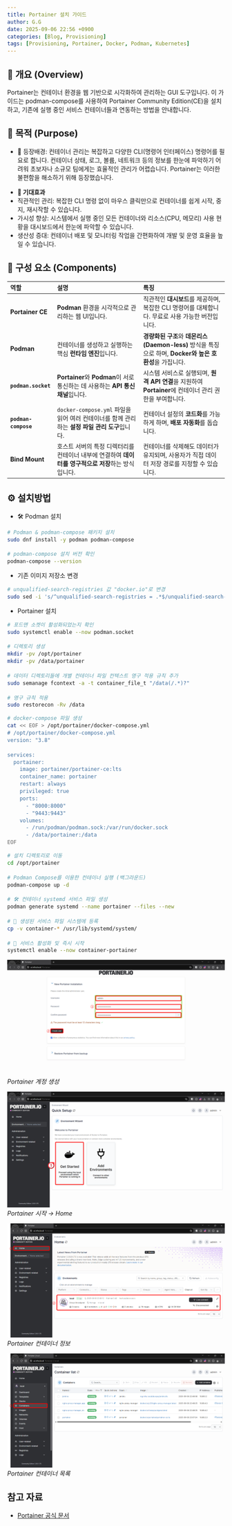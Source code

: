 ```yaml
---
title: Portainer 설치 가이드
author: G.G
date: 2025-09-06 22:56 +0900
categories: [Blog, Provisioning]
tags: [Provisioning, Portainer, Docker, Podman, Kubernetes]
---
```


## 📘 개요 (Overview)
Portainer는 컨테이너 환경을 웹 기반으로 시각화하여 관리하는 GUI 도구입니다. 이 가이드는 podman-compose를 사용하여 Portainer Community Edition(CE)을 설치하고, 기존에 실행 중인 서비스 컨테이너들과 연동하는 방법을 안내합니다.

## 📌 목적 (Purpose)
- 🧭 등장배경: 컨테이너 관리는 복잡하고 다양한 CLI(명령어 인터페이스) 명령어를 필요로 합니다. 컨테이너 상태, 로그, 볼륨, 네트워크 등의 정보를 한눈에 파악하기 어려워 초보자나 소규모 팀에게는 효율적인 관리가 어렵습니다. Portainer는 이러한 불편함을 해소하기 위해 등장했습니다.

* **🎯 기대효과**
* 직관적인 관리: 복잡한 CLI 명령 없이 마우스 클릭만으로 컨테이너를 쉽게 시작, 중지, 재시작할 수 있습니다.
* 가시성 향상: 시스템에서 실행 중인 모든 컨테이너와 리소스(CPU, 메모리) 사용 현황을 대시보드에서 한눈에 파악할 수 있습니다.
* 생산성 증대: 컨테이너 배포 및 모니터링 작업을 간편화하여 개발 및 운영 효율을 높일 수 있습니다.

## 📝 구성 요소 (Components)

| 역할 | 설명 | 특징 |
| :--- | :--- | :--- |
| **Portainer CE** | **Podman** 환경을 시각적으로 관리하는 웹 UI입니다. | 직관적인 **대시보드**를 제공하며, 복잡한 CLI 명령어를 대체합니다. 무료로 사용 가능한 버전입니다. |
| **Podman** | 컨테이너를 생성하고 실행하는 핵심 **런타임 엔진**입니다. | **경량화된 구조**와 **데몬리스(Daemon-less)** 방식을 특징으로 하며, **Docker와 높은 호환성**을 가집니다. |
| **`podman.socket`** | **Portainer**와 **Podman**이 서로 통신하는 데 사용하는 **API 통신 채널**입니다. | 시스템 서비스로 실행되며, **원격 API 연결**을 지원하여 **Portainer**에 컨테이너 관리 권한을 부여합니다. |
| **`podman-compose`** | `docker-compose.yml` 파일을 읽어 여러 컨테이너를 함께 관리하는 **설정 파일 관리 도구**입니다. | 컨테이너 설정의 **코드화**를 가능하게 하며, **배포 자동화**를 돕습니다. |
| **Bind Mount** | 호스트 서버의 특정 디렉터리를 컨테이너 내부에 연결하여 **데이터를 영구적으로 저장**하는 방식입니다. | 컨테이너를 삭제해도 데이터가 유지되며, 사용자가 직접 데이터 저장 경로를 지정할 수 있습니다. |

## ⚙️ 설치방법

- 🛠️ Podman 설치

```bash
# Podman & podman-compose 패키지 설치
sudo dnf install -y podman podman-compose

# podman-compose 설치 버전 확인
podman-compose --version
```

- 기존 이미지 저장소 변경

```bash
# unqualified-search-registries 값 "docker.io"로 변경
sudo sed -i 's/^unqualified-search-registries = .*$/unqualified-search-registries = ["docker.io"]/' /etc/containers/registries.conf
```

- Portainer 설치

```bash
# 포드맨 소켓이 활성화되었는지 확인
sudo systemctl enable --now podman.socket

# 디렉토리 생성
mkdir -pv /opt/portainer
mkdir -pv /data/portainer

# 데이터 디렉토리들에 개별 컨테이너 파일 컨텍스트 영구 적용 규칙 추가
sudo semanage fcontext -a -t container_file_t "/data(/.*)?"

# 영구 규칙 적용
sudo restorecon -Rv /data
```

```bash
# docker-compose 파일 생성
cat << EOF > /opt/portainer/docker-compose.yml
# /opt/portainer/docker-compose.yml
version: "3.8"

services:
  portainer:
    image: portainer/portainer-ce:lts
    container_name: portainer
    restart: always
    privileged: true
    ports:
      - "8000:8000"
      - "9443:9443"
    volumes:
      - /run/podman/podman.sock:/var/run/docker.sock
      - /data/portainer:/data
EOF
```

```bash
# 설치 디렉토리로 이동
cd /opt/portainer

# Podman Compose를 이용한 컨테이너 실행 (백그라운드)
podman-compose up -d

# 🛠️ 컨테이너 systemd 서비스 파일 생성
podman generate systemd --name portainer --files --new

# 📂 생성된 서비스 파일 시스템에 등록
cp -v container-* /usr/lib/systemd/system/

# 🚀 서비스 활성화 및 즉시 시작
systemctl enable --now container-portainer
```

![그림_1](/assets/img/2025-09-06/그림1.png)
_Portainer 계정 생성_

![그림_2](/assets/img/2025-09-06/그림2.png)
_Portainer 시작 → Home_

![그림_3](/assets/img/2025-09-06/그림3.png)
_Portainer 컨테이너 정보_

![그림_3](/assets/img/2025-09-06/그림4.png)
_Portainer 컨테이너 목록_

## 참고 자료
- [Portainer 공식 문서](https://docs.portainer.io/start/install-ce/server/podman/linux)
